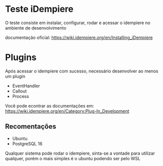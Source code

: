 # Teste iDempiere

O teste consiste em instalar, configurar, rodar e acessar o idempiere no ambiente de desenvolvimento

documentação oficial: https://wiki.idempiere.org/en/Installing_iDempiere

# Plugins

Após acessar o idempiere com sucesso, necessário desenvolver ao menos um plugin

- EventHandler
- Callout
- Process

Você pode econtrar as documentações em: https://wiki.idempiere.org/en/Category:Plug-In_Development

## Recomentações

- Ubuntu
- PostgreSQL 16

Qualquer sistema pode rodar o idempiere, sinta-se a vontade para utilizar qualquer, porém o mais simples é o ubuntu podendo ser pelo WSL
